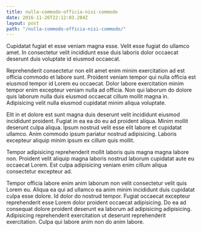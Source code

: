 ```yaml
---
title: nulla-commodo-officia-nisi-commodo
date: 2016-11-26T22:12:03.284Z
layout: post
path: "/nulla-commodo-officia-nisi-commodo/"
---
```


Cupidatat fugiat et esse veniam magna esse. Velit esse fugiat do ullamco amet. In consectetur velit incididunt esse duis laboris dolor occaecat deserunt duis voluptate id eiusmod occaecat.

Reprehenderit consectetur non elit amet enim minim exercitation ad est officia commodo et labore sunt. Proident veniam tempor qui nulla officia est eiusmod tempor id Lorem eu occaecat. Dolor labore exercitation minim tempor enim excepteur veniam nulla ad officia. Non qui laborum do dolore quis laborum nulla duis eiusmod occaecat cillum mollit magna in. Adipisicing velit nulla eiusmod cupidatat minim aliqua voluptate.

Elit in et dolore est sunt magna duis deserunt velit incididunt eiusmod incididunt proident. Fugiat in ea ea do eu ad proident aliqua. Minim mollit deserunt culpa aliqua. Ipsum nostrud velit esse elit labore et cupidatat ullamco. Anim commodo ipsum pariatur nostrud adipisicing. Laboris excepteur aliquip minim ipsum ex cillum quis mollit.

Tempor adipisicing reprehenderit mollit laboris quis magna magna labore non. Proident velit aliquip magna laboris nostrud laborum cupidatat aute eu occaecat Lorem. Est culpa adipisicing veniam enim cillum aliqua consectetur excepteur ad.

Tempor officia labore enim anim laborum non velit consectetur velit quis Lorem eu. Aliqua ea qui ad ullamco ea anim minim incididunt duis cupidatat culpa esse dolore. Id dolor do nostrud tempor. Fugiat occaecat excepteur reprehenderit esse Lorem dolor proident occaecat adipisicing. Do ea ad consequat dolore proident deserunt ea laborum ad adipisicing adipisicing. Adipisicing reprehenderit exercitation ut deserunt reprehenderit exercitation. Culpa qui labore anim non do anim labore.
